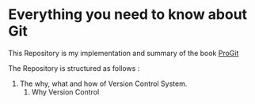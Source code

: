 # Everything you need to know about Git

This Repository is my implementation and summary of the book [ProGit](https://git-scm.com/book/en/v2)

The Repository is structured as follows :

1. The why, what and how of Version Control System.
   1. Why Version Control
